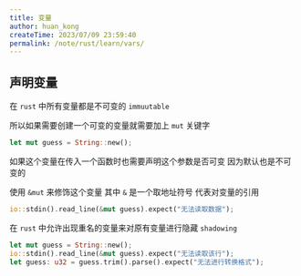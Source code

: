```yaml
---
title: 变量
author: huan_kong
createTime: 2023/07/09 23:59:40
permalink: /note/rust/learn/vars/
---
```


## 声明变量

在 `rust` 中所有变量都是不可变的 `immuutable`

所以如果需要创建一个可变的变量就需要加上 `mut` 关键字

```rust
let mut guess = String::new();
```

如果这个变量在传入一个函数时也需要声明这个参数是否可变 因为默认也是不可变的

使用 `&mut` 来修饰这个变量 其中 `&` 是一个取地址符号 代表对变量的引用

```rust
io::stdin().read_line(&mut guess).expect("无法读取数据");
```

在 `rust` 中允许出现重名的变量来对原有变量进行隐藏 `shadowing`

```rust
let mut guess = String::new();
io::stdin().read_line(&mut guess).expect("无法读取该行");
let guess: u32 = guess.trim().parse().expect("无法进行转换格式");
```
